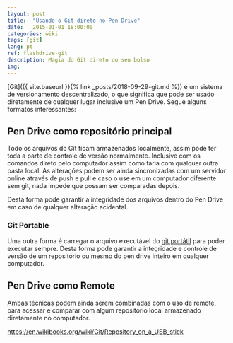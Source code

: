 ```yaml
---
layout: post
title:  "Usando o Git direto no Pen Drive"
date:   2015-01-01 18:00:00
categories: wiki
tags: [git]
lang: pt
ref: flashdrive-git
description: Magia do Git direto do seu bolso
img:
---
```


[Git]({{ site.baseurl }}{% link _posts/2018-09-29-git.md %}) é um sistema de versionamento descentralizado, o que significa que pode ser usado diretamente de qualquer lugar inclusive um Pen Drive. Segue alguns formatos interessantes:

## Pen Drive como repositório principal

Todo os arquivos do Git ficam armazenados localmente, assim pode ter toda a parte de controle de versão normalmente. Inclusive com os comandos direto pelo computador assim como faria com qualquer outra pasta local. As alterações podem ser ainda sincronizadas com um servidor online através de push e pull e caso o use em um computador diferente sem git, nada impede que possam ser comparadas depois.

Desta forma pode garantir a integridade dos arquivos dentro do Pen Drive em caso de qualquer alteração acidental.

### Git Portable

Uma outra forma é carregar o arquivo executável do [git portátil](https://git-scm.com/download/win) para poder executar sempre. Desta forma pode garantir a integridade e controle de versão de um repositório ou mesmo do pen drive inteiro em qualquer computador.

## Pen Drive como Remote

Ambas técnicas podem ainda serem combinadas com o uso de remote, para acessar e comparar com algum repositório local armazenado diretamente no computador.

https://en.wikibooks.org/wiki/Git/Repository_on_a_USB_stick
